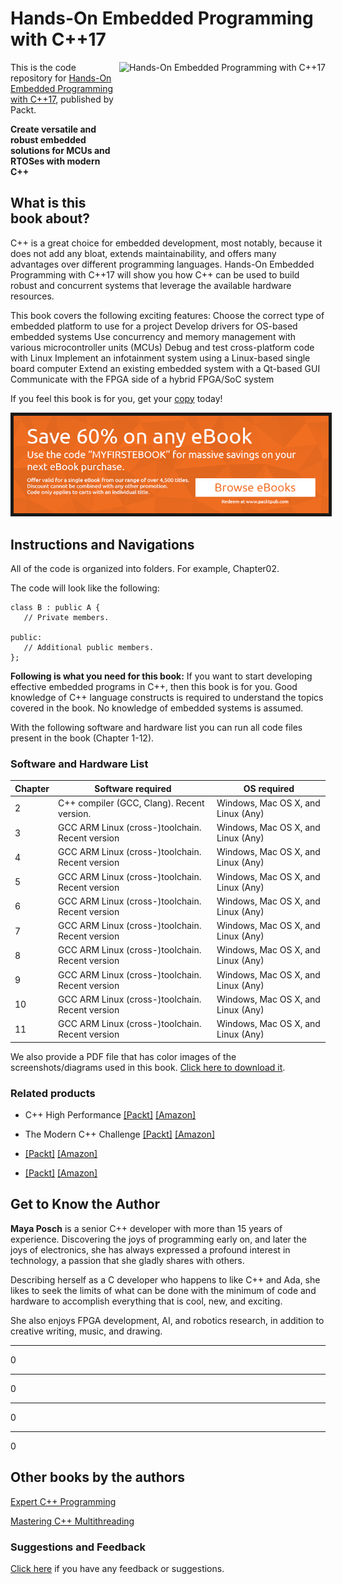 # Hands-On Embedded Programming with C++17

<a href="https://www.packtpub.com/application-development/hands-embedded-programming-c17?utm_source=github&utm_medium=repository&utm_campaign=9781788629300 "><img src="https://dz13w8afd47il.cloudfront.net/sites/default/files/imagecache/ppv4_main_book_cover/B09897.png" alt="Hands-On Embedded Programming with C++17" height="256px" align="right"></a>

This is the code repository for [Hands-On Embedded Programming with C++17](https://www.packtpub.com/application-development/hands-embedded-programming-c17?utm_source=github&utm_medium=repository&utm_campaign=9781788629300 ), published by Packt.

**Create versatile and robust embedded solutions for MCUs and RTOSes with modern C++**

## What is this book about?
C++ is a great choice for embedded development, most notably, because it does not add any bloat, extends maintainability, and offers many advantages over different programming languages. Hands-On Embedded Programming with C++17 will show you how C++ can be used to build robust and concurrent systems that leverage the available hardware resources.

This book covers the following exciting features:
Choose the correct type of embedded platform to use for a project 
Develop drivers for OS-based embedded systems 
Use concurrency and memory management with various microcontroller units (MCUs) 
Debug and test cross-platform code with Linux 
Implement an infotainment system using a Linux-based single board computer 
Extend an existing embedded system with a Qt-based GUI 
Communicate with the FPGA side of a hybrid FPGA/SoC system 

If you feel this book is for you, get your [copy](https://www.amazon.com/dp/1788629302) today!

<a href="https://www.packtpub.com/?utm_source=github&utm_medium=banner&utm_campaign=GitHubBanner"><img src="https://raw.githubusercontent.com/PacktPublishing/GitHub/master/GitHub.png" 
alt="https://www.packtpub.com/" border="5" /></a>

## Instructions and Navigations
All of the code is organized into folders. For example, Chapter02.

The code will look like the following:
```
class B : public A { 
   // Private members. 
 
public: 
   // Additional public members. 
}; 
```

**Following is what you need for this book:**
If you want to start developing effective embedded programs in C++, then this book is for you. Good knowledge of C++ language constructs is required to understand the topics covered in the book. No knowledge of embedded systems is assumed.

With the following software and hardware list you can run all code files present in the book (Chapter 1-12).
### Software and Hardware List
| Chapter | Software required | OS required |
| -------- | ------------------------------------ | ----------------------------------- |
| 2 | C++ compiler (GCC, Clang). Recent version. | Windows, Mac OS X, and Linux (Any) |
| 3 | GCC ARM Linux (cross-)toolchain. Recent version | Windows, Mac OS X, and Linux (Any) |
| 4 | GCC ARM Linux (cross-)toolchain. Recent version | Windows, Mac OS X, and Linux (Any) |
| 5 | GCC ARM Linux (cross-)toolchain. Recent version | Windows, Mac OS X, and Linux (Any) |
| 6 | GCC ARM Linux (cross-)toolchain. Recent version | Windows, Mac OS X, and Linux (Any) |
| 7 | GCC ARM Linux (cross-)toolchain. Recent version | Windows, Mac OS X, and Linux (Any) |
| 8 | GCC ARM Linux (cross-)toolchain. Recent version | Windows, Mac OS X, and Linux (Any) |
| 9 | GCC ARM Linux (cross-)toolchain. Recent version | Windows, Mac OS X, and Linux (Any) |
| 10 | GCC ARM Linux (cross-)toolchain. Recent version | Windows, Mac OS X, and Linux (Any) |
| 11 | GCC ARM Linux (cross-)toolchain. Recent version | Windows, Mac OS X, and Linux (Any) |

We also provide a PDF file that has color images of the screenshots/diagrams used in this book. [Click here to download it]().

### Related products
* C++ High Performance [[Packt]](https://www.packtpub.com/application-development/c-high-performance?utm_source=github&utm_medium=repository&utm_campaign=9781787120952 ) [[Amazon]](https://www.amazon.com/dp/1787120953)

* The Modern C++ Challenge [[Packt]](https://www.packtpub.com/application-development/modern-c-challenge?utm_source=github&utm_medium=repository&utm_campaign=9781788993869 ) [[Amazon]](https://www.amazon.com/dp/1788993861)

*  [[Packt]]() [[Amazon]](https://www.amazon.com/dp/)

*  [[Packt]]() [[Amazon]](https://www.amazon.com/dp/)

## Get to Know the Author
**Maya Posch**
is a senior C++ developer with more than 15 years of experience. Discovering the joys of programming early on, and later the joys of electronics, she has always expressed a profound interest in technology, a passion that she gladly shares with others.

Describing herself as a C developer who happens to like C++ and Ada, she likes to seek the limits of what can be done with the minimum of code and hardware to accomplish everything that is cool, new, and exciting.

She also enjoys FPGA development, AI, and robotics research, in addition to creative writing, music, and drawing.

****
0

****
0

****
0

****
0

## Other books by the authors
[Expert C++ Programming](https://www.packtpub.com/application-development/expert-c-programming?utm_source=github&utm_medium=repository&utm_campaign=9781788831390 )

[Mastering C++ Multithreading](https://www.packtpub.com/application-development/mastering-c-multithreading?utm_source=github&utm_medium=repository&utm_campaign=9781787121706 )

[]()

[]()

[]()

### Suggestions and Feedback
[Click here](https://docs.google.com/forms/d/e/1FAIpQLSdy7dATC6QmEL81FIUuymZ0Wy9vH1jHkvpY57OiMeKGqib_Ow/viewform) if you have any feedback or suggestions.



